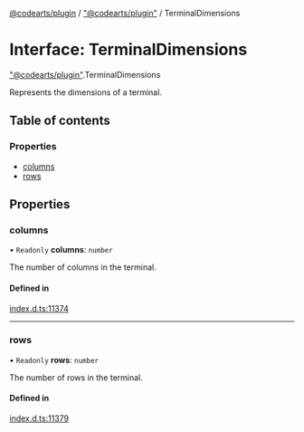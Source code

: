 [@codearts/plugin](../README.md) / ["@codearts/plugin"](../modules/_codearts_plugin_.md) / TerminalDimensions

# Interface: TerminalDimensions

["@codearts/plugin"](../modules/_codearts_plugin_.md).TerminalDimensions

Represents the dimensions of a terminal.

## Table of contents

### Properties

- [columns](codearts_plugin_.TerminalDimensions.md#columns)
- [rows](codearts_plugin_.TerminalDimensions.md#rows)

## Properties

### columns

• `Readonly` **columns**: `number`

The number of columns in the terminal.

#### Defined in

[index.d.ts:11374](https://github.com/xyz-fish/cloudide-plugin-api/blob/9927cd6/index.d.ts#L11374)

___

### rows

• `Readonly` **rows**: `number`

The number of rows in the terminal.

#### Defined in

[index.d.ts:11379](https://github.com/xyz-fish/cloudide-plugin-api/blob/9927cd6/index.d.ts#L11379)
